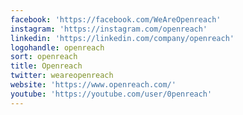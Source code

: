 ```yaml
---
facebook: 'https://facebook.com/WeAreOpenreach'
instagram: 'https://instagram.com/openreach'
linkedin: 'https://linkedin.com/company/openreach'
logohandle: openreach
sort: openreach
title: Openreach
twitter: weareopenreach
website: 'https://www.openreach.com/'
youtube: 'https://youtube.com/user/0penreach'
---
```


